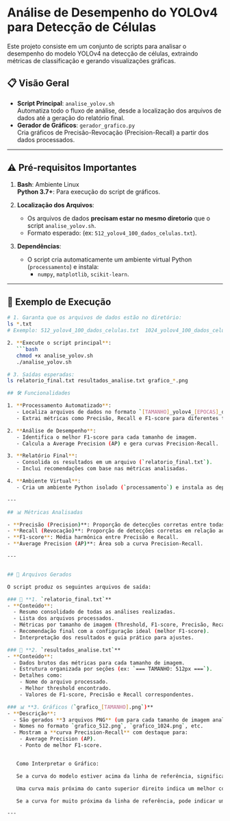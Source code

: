 # Análise de Desempenho do YOLOv4 para Detecção de Células

Este projeto consiste em um conjunto de scripts para analisar o desempenho do modelo YOLOv4 na detecção de células, extraindo métricas de classificação e gerando visualizações gráficas.

## 📋 Visão Geral

- **Script Principal**: `analise_yolov.sh`  
  Automatiza todo o fluxo de análise, desde a localização dos arquivos de dados até a geração do relatório final.  
- **Gerador de Gráficos**: `gerador_grafico.py`  
  Cria gráficos de Precisão-Revocação (Precision-Recall) a partir dos dados processados.  

---
## ⚠️ Pré-requisitos Importantes

1.  **Bash**: Ambiente Linux  
    **Python 3.7+**: Para execução do script de gráficos.  

2. **Localização dos Arquivos**:  
   - Os arquivos de dados **precisam estar no mesmo diretorio** que o script `analise_yolov.sh`.  
   - Formato esperado:  (ex: `512_yolov4_100_dados_celulas.txt`).  

3. **Dependências**:  
   - O script cria automaticamente um ambiente virtual Python (`processamento`) e instala:  
     - `numpy`, `matplotlib`, `scikit-learn`.  

---

## 🚀 Exemplo de Execução
```bash
# 1. Garanta que os arquivos de dados estão no diretório:
ls *.txt
# Exemplo: 512_yolov4_100_dados_celulas.txt  1024_yolov4_100_dados_celulas.txt

2. **Execute o script principal**:
   ```bash
   chmod +x analise_yolov.sh
   ./analise_yolov.sh

# 3. Saídas esperadas:
ls relatorio_final.txt resultados_analise.txt grafico_*.png

## 🛠️ Funcionalidades

1. **Processamento Automatizado**:
   - Localiza arquivos de dados no formato `[TAMANHO]_yolov4_[EPOCAS]_dados_celulas.txt`.
   - Extrai métricas como Precisão, Recall e F1-score para diferentes thresholds de confiança.

2. **Análise de Desempenho**:
   - Identifica o melhor F1-score para cada tamanho de imagem.
   - Calcula a Average Precision (AP) e gera curvas Precision-Recall.

3. **Relatório Final**:
   - Consolida os resultados em um arquivo (`relatorio_final.txt`).
   - Inclui recomendações com base nas métricas analisadas.

4. **Ambiente Virtual**:
   - Cria um ambiente Python isolado (`processamento`) e instala as dependências necessárias.

---

## 📊 Métricas Analisadas

- **Precisão (Precision)**: Proporção de detecções corretas entre todas as predições positivas.  
- **Recall (Revocação)**: Proporção de detecções corretas em relação aos ground truths.  
- **F1-score**: Média harmônica entre Precisão e Recall.  
- **Average Precision (AP)**: Área sob a curva Precision-Recall.  

---


## 📂 Arquivos Gerados

O script produz os seguintes arquivos de saída:

### 📄 **1. `relatorio_final.txt`**
- **Conteúdo**:  
  - Resumo consolidado de todas as análises realizadas.  
  - Lista dos arquivos processados.  
  - Métricas por tamanho de imagem (Threshold, F1-score, Precisão, Recall).  
  - Recomendação final com a configuração ideal (melhor F1-score).  
  - Interpretação dos resultados e guia prático para ajustes.  

### 📄 **2. `resultados_analise.txt`**
- **Conteúdo**:  
  - Dados brutos das métricas para cada tamanho de imagem.  
  - Estrutura organizada por seções (ex: `=== TAMANHO: 512px ===`).  
  - Detalhes como:  
    - Nome do arquivo processado.  
    - Melhor threshold encontrado.  
    - Valores de F1-score, Precisão e Recall correspondentes.  

### 📊 **3. Gráficos (`grafico_[TAMANHO].png`)**
- **Descrição**:  
  - São gerados **3 arquivos PNG** (um para cada tamanho de imagem analisado).  
  - Nomes no formato `grafico_512.png`, `grafico_1024.png`, etc.  
  - Mostram a **curva Precision-Recall** com destaque para:  
    - Average Precision (AP).  
    - Ponto de melhor F1-score.  


   Como Interpretar o Gráfico:

   Se a curva do modelo estiver acima da linha de referência, significa que ele está superando um modelo aleatório ou um baseline simples.

   Uma curva mais próxima do canto superior direito indica um melhor compromisso entre precisão e revocação.

   Se a curva for muito próxima da linha de referência, pode indicar um modelo fraco ou a necessidade de ajustes no treinamento.

---